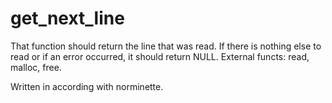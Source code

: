 # get_next_line

That function  should return the line that was read. If there is nothing else to read or if an error occurred, it should return NULL. External functs: read, malloc, free.

Written in according with norminette.
